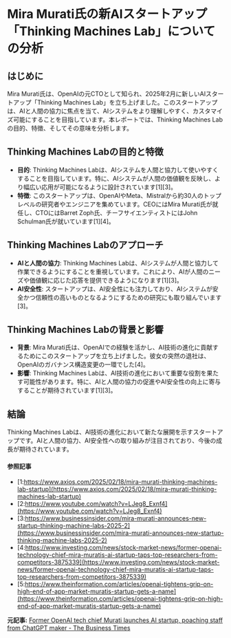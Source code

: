 # Mira Murati氏の新AIスタートアップ「Thinking Machines Lab」についての分析

## はじめに

Mira Murati氏は、OpenAIの元CTOとして知られ、2025年2月に新しいAIスタートアップ「Thinking Machines Lab」を立ち上げました。このスタートアップは、AIと人間の協力に焦点を当て、AIシステムをより理解しやすく、カスタマイズ可能にすることを目指しています。本レポートでは、Thinking Machines Labの目的、特徴、そしてその意味を分析します。

## Thinking Machines Labの目的と特徴

- **目的**: Thinking Machines Labは、AIシステムを人間と協力して使いやすくすることを目指しています。特に、AIシステムが人間の価値観を反映し、より幅広い応用が可能になるように設計されています[1][3]。
- **特徴**: このスタートアップは、OpenAIやMeta、Mistralから約30人のトップレベルの研究者やエンジニアを集めています。CEOにはMira Murati氏が就任し、CTOにはBarret Zoph氏、チーフサイエンティストにはJohn Schulman氏が就いています[1][4]。

## Thinking Machines Labのアプローチ

- **AIと人間の協力**: Thinking Machines Labは、AIシステムが人間と協力して作業できるようにすることを重視しています。これにより、AIが人間のニーズや価値観に応じた応答を提供できるようになります[1][3]。
- **AI安全性**: スタートアップは、AI安全性にも注力しており、AIシステムが安全かつ信頼性の高いものとなるようにするための研究にも取り組んでいます[3]。

## Thinking Machines Labの背景と影響

- **背景**: Mira Murati氏は、OpenAIでの経験を活かし、AI技術の進化に貢献するためにこのスタートアップを立ち上げました。彼女の突然の退社は、OpenAIのガバナンス構造変更の一環でした[4]。
- **影響**: Thinking Machines Labは、AI技術の進化において重要な役割を果たす可能性があります。特に、AIと人間の協力の促進やAI安全性の向上に寄与することが期待されています[1][3]。

## 結論

Thinking Machines Labは、AI技術の進化において新たな展開を示すスタートアップです。AIと人間の協力、AI安全性への取り組みが注目されており、今後の成長が期待されています。

#### 参照記事
- [1:https://www.axios.com/2025/02/18/mira-murati-thinking-machines-lab-startup](https://www.axios.com/2025/02/18/mira-murati-thinking-machines-lab-startup)
- [2:https://www.youtube.com/watch?v=LJeg8_Exnf4](https://www.youtube.com/watch?v=LJeg8_Exnf4)
- [3:https://www.businessinsider.com/mira-murati-announces-new-startup-thinking-machine-labs-2025-2](https://www.businessinsider.com/mira-murati-announces-new-startup-thinking-machine-labs-2025-2)
- [4:https://www.investing.com/news/stock-market-news/former-openai-technology-chief-mira-muratis-ai-startup-taps-top-researchers-from-competitors-3875339](https://www.investing.com/news/stock-market-news/former-openai-technology-chief-mira-muratis-ai-startup-taps-top-researchers-from-competitors-3875339)
- [5:https://www.theinformation.com/articles/openai-tightens-grip-on-high-end-of-app-market-muratis-startup-gets-a-name](https://www.theinformation.com/articles/openai-tightens-grip-on-high-end-of-app-market-muratis-startup-gets-a-name)


**元記事:** [Former OpenAI tech chief Murati launches AI startup, poaching staff from ChatGPT maker - The Business Times](https://www.businesstimes.com.sg/companies-markets/former-openai-tech-chief-murati-launches-ai-startup-poaching-staff-chatgpt-maker)
